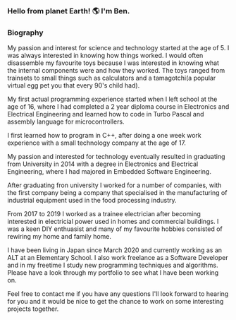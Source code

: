 ### Hello from planet Earth! 🌎 I'm Ben. 

### Biography ###

My passion and interest for science and technology started at the age of 5. I was always interested in knowing how things worked. I would often disassemble my favourite toys because I was interested in knowing what the internal components were and how they worked. The toys ranged from trainsets to small things such as calculators and a tamagotchi(a popular virtual egg pet you that every 90's child had). 

My first actual programming experience started when I left school at the age of 16, where I had completed a 2 year diploma course in Electronics and Electrical Engineering and learned how to code in Turbo Pascal and assembly language for microcontrollers. 

I first learned how to program in C++, after doing a one week work experience with a small technology company at the age of 17. 

My passion and interested for technology eventually resulted in graduating from University in 2014 with a degree in Electronics and Electrical Engineering, where I had majored in Embedded Software Engineering. 

After graduating fron university I worked for a number of companies, with the first company being a company that specialised in the manufacturing of industrial equipment used in the food processing industry. 

From 2017 to 2019 I worked as a trainee electrician after becoming interested in electricial power used in homes and commercial buildings. I was a keen DIY enthuasist and many of my favourite hobbies consisted of rewiring my home and family home. 

I have been living in Japan since March 2020 and currently working as an ALT at an Elementary School. I also work freelance as a Software Developer and in my freetime I study new programming techniques and algorithms. Please have a look through my portfolio to see what I have been working on.

Feel free to contact me if you have any questions I'll look forward to hearing for you and it would be nice to get the chance to work on some interesting projects together. 


<!--
**bendabin/bendabin** is a ✨ _special_ ✨ repository because its `README.md` (this file) appears on your GitHub profile.

Here are some ideas to get you started:

- 🔭 I’m currently working on ...
- 🌱 I’m currently learning ...
- 👯 I’m looking to collaborate on ...
- 🤔 I’m looking for help with ...
- 💬 Ask me about ...
- 📫 How to reach me: ...
- 😄 Pronouns: ...
- ⚡ Fun fact: ...
-->
